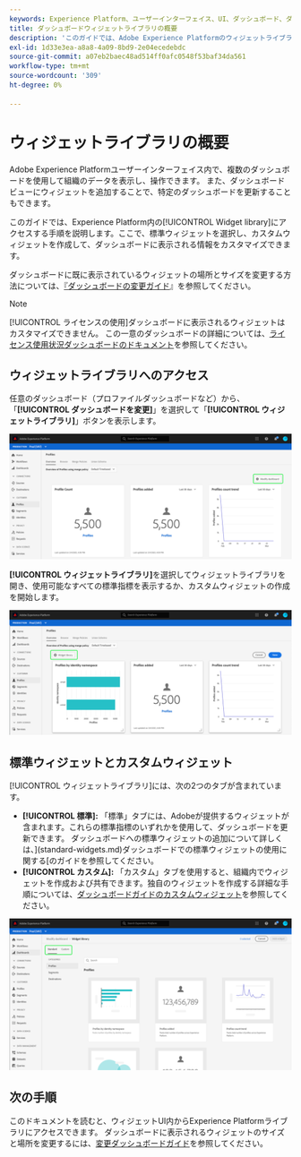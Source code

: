 ```yaml
---
keywords: Experience Platform、ユーザーインターフェイス、UI、ダッシュボード、ダッシュボード、プロファイル、セグメント、宛先、ライセンスの使用
title: ダッシュボードウィジェットライブラリの概要
description: 'このガイドでは、Adobe Experience Platformのウィジェットライブラリにアクセスする手順を説明します。 '
exl-id: 1d33e3ea-a8a8-4a09-8bd9-2e04ecedebdc
source-git-commit: a07eb2baec48ad514ff0afc0548f53baf34da561
workflow-type: tm+mt
source-wordcount: '309'
ht-degree: 0%

---
```


# ウィジェットライブラリの概要

Adobe Experience Platformユーザーインターフェイス内で、複数のダッシュボードを使用して組織のデータを表示し、操作できます。 また、ダッシュボードビューにウィジェットを追加することで、特定のダッシュボードを更新することもできます。

このガイドでは、Experience Platform内の[!UICONTROL Widget library]にアクセスする手順を説明します。ここで、標準ウィジェットを選択し、カスタムウィジェットを作成して、ダッシュボードに表示される情報をカスタマイズできます。

ダッシュボードに既に表示されているウィジェットの場所とサイズを変更する方法については、[『ダッシュボードの変更ガイド](modify.md)』を参照してください。

>[!NOTE]
>
>[!UICONTROL ライセンスの使用]ダッシュボードに表示されるウィジェットはカスタマイズできません。 この一意のダッシュボードの詳細については、[ライセンス使用状況ダッシュボードのドキュメント](../guides/license-usage.md)を参照してください。

## ウィジェットライブラリへのアクセス

任意のダッシュボード（プロファイルダッシュボードなど）から、「**[!UICONTROL ダッシュボードを変更]**」を選択して「**[!UICONTROL ウィジェットライブラリ]**」ボタンを表示します。

![](../images/customization/modify-dashboard.png)

**[!UICONTROL ウィジェットライブラリ]**&#x200B;を選択してウィジェットライブラリを開き、使用可能なすべての標準指標を表示するか、カスタムウィジェットの作成を開始します。

![](../images/customization/widget-library-button.png)

## 標準ウィジェットとカスタムウィジェット

[!UICONTROL ウィジェットライブラリ]には、次の2つのタブが含まれています。

* **[!UICONTROL 標準]:** 「標準」タブには、Adobeが提供するウィジェットが含まれます。これらの標準指標のいずれかを使用して、ダッシュボードを更新できます。 ダッシュボードへの標準ウィジェットの追加について詳しくは、](standard-widgets.md)ダッシュボードでの標準ウィジェットの使用に関する[のガイドを参照してください。
* **[!UICONTROL カスタム]:** 「カスタム」タブを使用すると、組織内でウィジェットを作成および共有できます。独自のウィジェットを作成する詳細な手順については、[ダッシュボードガイドのカスタムウィジェット](custom-widgets.md)を参照してください。

![](../images/customization/widget-library.png)

## 次の手順

このドキュメントを読むと、ウィジェットUI内からExperience Platformライブラリにアクセスできます。 ダッシュボードに表示されるウィジェットのサイズと場所を変更するには、[変更ダッシュボードガイド](modify.md)を参照してください。
